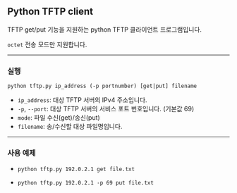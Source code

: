 Python TFTP client
---
TFTP get/put 기능을 지원하는 python TFTP 클라이언트 프로그램입니다.

`octet` 전송 모드만 지원합니다.

---
### 실행

`python tftp.py ip_address (-p portnumber) [get|put] filename`

- `ip_address`: 대상 TFTP 서버의 IPv4 주소입니다.
- `-p`, `--port`: 대상 TFTP 서버의 서비스 포트 번호입니다. (기본값 69)
- `mode`: 파일 수신(get)/송신(put)
- `filename`: 송/수신할 대상 파일명입니다.

---
### 사용 예제

- `python tftp.py 192.0.2.1 get file.txt`

- `python tftp.py 192.0.2.1 -p 69 put file.txt`
